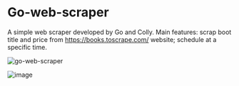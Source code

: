 # Go-web-scraper
A simple web scraper developed by Go and Colly.
Main features: scrap boot title and price from https://books.toscrape.com/ website; schedule at a specific time.

![go-web-scraper](https://github.com/liyuanmontreal/Go-web-scraper/assets/65098066/0c070cfe-4b26-4a37-bab0-a180511a35ef)


![image](https://github.com/liyuanmontreal/Go-web-scraper/assets/65098066/9a11797f-56c5-4b76-94ad-3d8140f67ddf)

          

